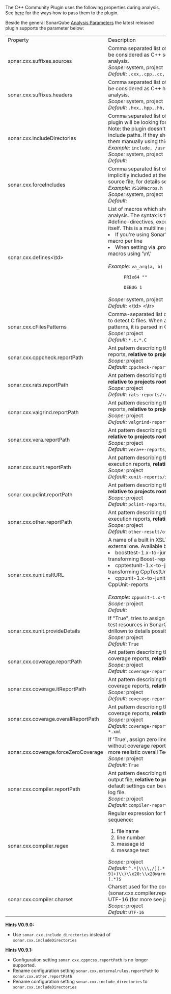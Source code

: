 The C++ Community Plugin uses the following properties during analysis. See [here](
http://docs.codehaus.org/display/SONAR/Analyzing+Source+Code) for the ways how to pass them to the plugin.

Beside the general SonarQube [Analysis Parameters](http://docs.codehaus.org/display/SONAR/Analysis+Parameters) the latest released plugin supports the parameter below:

<table>
<tr>
<td>Property</td>
<td>Description</td>
</tr>

<tr>
<td><smaller>sonar.cxx.suffixes.sources</smaller></td>
<td>Comma separated list of file name extensions to be considered as C++ source files during analysis.
<br>
<i>Scope:</i> system, project
<br>
<i>Default:</i> <code>.cxx,.cpp,.cc,.c</code>
</td>
</tr>

<tr>
<td>sonar.cxx.suffixes.headers</td>
<td>Comma separated list of file name extensions to be considered as C++ header files during analysis.
<br>
<i>Scope:</i> system, project
<br>
<i>Default:</i> <code>.hxx,.hpp,.hh,.h</code>
</td>
</tr>

<tr>
<td>sonar.cxx.includeDirectories</td>
<td>Comma separated list of directories where the plugin will be looking for included files.
<br>
Note: the plugin doesn't know any standard include paths. If they should be used, configure them manually using this property.
<br>
<i>Example:</i> <code>include, /usr/include</code>
<br>
<i>Scope:</i> system, project
<br>
<i>Default:</i>
</td>
</tr>

<tr>
<td>sonar.cxx.forceIncludes</td>
<td> Comma separated list of header files to be implicitly included at the beginning of each source file, for details see [[Force Include]]
<br>
<i>Example:</i> <code>VS10Macros.h</code>
<br>
<i>Scope:</i> system, project
<br>
<i>Default:</i>
</td>
</tr>

<tr>
<td>sonar.cxx.defines<\td>
<td>
List of macros which should be used during analysis. The syntax is the same the body of #define-directives, except the #define keyword itself. This is a multiline property, which means:
<li> If you're using Sonar's Web UI just write a macro per line </li>
<li> When setting via .properties-file seperate macros using '\n\' </li>
<br>
<i>Example:</i>
<code>va_arg(a, b) 0, \n\<br>
      PRIx64 ""       \n\<br>
      DEBUG 1
</code>
<br>
<i>Scope:</i> system, project
<br>
<i>Default:</i>
<\td>
<\tr>

<tr>
<td>sonar.cxx.cFilesPatterns</td>
<td>
Comma-separated list of wildcard patterns used to detect C files. When
a file matches any of the patterns, it is parsed in C-compatibility mode.
<br>
<i>Scope:</i> project
<br>
<i>Default:</i> <code>*.c,*.C</code>
</td>
</tr>

<tr>
<td>sonar.cxx.cppcheck.reportPath</td>
<td>Ant pattern describing the path to Cppcheck reports, <b>relative to projects root</b>.
<br>
<i>Scope:</i> project
<br>
<i>Default:</i> <code>cppcheck-reports/cppcheck-result-*.xml</code>
</td>
</tr>

<tr>
<td>sonar.cxx.rats.reportPath</td>
<td>Ant pattern describing the path to RATS reports, <b>relative to projects root</b>.
<br>
<i>Scope:</i> project
<br>
<i>Default:</i> <code>rats-reports/rats-result-*.xml</code>
</td>
</tr>

<tr>
<td>sonar.cxx.valgrind.reportPath</td>
<td>Ant pattern describing the path to Valgrind reports, <b>relative to projects root</b>.
<br>
<i>Scope:</i> project
<br>
<i>Default:</i> <code>valgrind-reports/valgrind-result-*.xml</code>
</td>
</tr>

<tr>
<td>sonar.cxx.vera.reportPath</td>
<td>Ant pattern describing the path to Vera++ reports, <b>relative to projects root</b>.
<br>
<i>Scope:</i> project
<br>
<i>Default:</i> <code>vera++-reports/vera++-result-*.xml</code>
</td>
</tr>

<tr>
<td>sonar.cxx.xunit.reportPath</td>
<td>Ant pattern describing the path to unit test execution reports, <b>relative to projects root</b>.
<br>
<i>Scope:</i> project
<br>
<i>Default:</i> <code>xunit-reports/xunit-result-*.xml</code>
</td>
</tr>

<tr>
<td>sonar.cxx.pclint.reportPath</td>
<td>Ant pattern describing the path to pc-lint reports, <b>relative to projects root</b>.
<br>
<i>Scope:</i> project
<br>
<i>Default:</i> <code>pclint-reports/pclint-result-*.xml</code>
</td>
</tr>

<tr>
<td>sonar.cxx.other.reportPath</td>
<td>Ant pattern describing the path to unit test execution reports, <b>relative to projects root</b>.
<br>
<i>Scope:</i> project
<br>
<i>Default:</i> <code>other-result/other-result-*.xml</code>
</td>
</tr>

<tr>
<td>sonar.cxx.xunit.xsltURL</td>
<td>A name of a built in XSLT-file or an URL to an external one. Available builtins:
<li>boosttest-1.x-to-junit-1.0.xsl: For transforming Boost-reports</li>
<li>cpptestunit-1.x-to-junit-1.0.xsl: For transforming CppTestUnit-reports</li>
<li>cppunit-1.x-to-junit-1.0.xsl: For transforming CppUnit-reports</li>
<br>
<i>Example</i>: <code>cppunit-1.x-to-junit-1.0.xsl</code>
<br>
<i>Scope:</i> project
<br>
<i>Default:</i>
</td>
</tr>

<tr>
<td>sonar.cxx.xunit.provideDetails</td>
<td>
If "True", tries to assign testcases in reports to test resources in SonarQube,
thus making the drillown to details possible
<br>
<i>Scope:</i> project
<br>
<i>Default:</i> <code>True</code>
</td>
</tr>

<tr>
<td>sonar.cxx.coverage.reportPath</td>
<td>Ant pattern describing the path of unit test coverage reports, <b>relative to projects root</b>.
<br>
<i>Scope:</i> project
<br>
<i>Default:</i> <code>coverage-reports/coverage-*.xml</code>
</td>
</tr>

<tr>
<td>sonar.cxx.coverage.itReportPath</td>
<td>Ant pattern describing the path of integration test coverage reports, <b>relative to projects root</b>.
<br>
<i>Scope:</i> project
<br>
<i>Default:</i> <code>coverage-reports/it-coverage-*.xml</code>
</td>
</tr>

<tr>
<td>sonar.cxx.coverage.overallReportPath</td>
<td>Ant pattern describing the path of overall test coverage reports, <b>relative to projects root</b>.
<br>
<i>Scope:</i> project
<br>
<i>Default:</i> <code>coverage-reports/overall-coverage-*.xml</code>
</td>
</tr>

<tr>
<td>sonar.cxx.coverage.forceZeroCoverage</td>
<td>
If 'True', assign zero line coverage to source files without coverage report(s),
which results in a more realistic overall Technical Debt value.
<br>
<i>Scope:</i> project
<br>
<i>Default:</i> <code>True</code>
</td>
</tr>

<tr>
<td>sonar.cxx.compiler.reportPath</td>
<td>Ant pattern describing the path to compiler output file, <b>relative to projects root</b>.
The current default settings can be used for VC++ compiler log file.
<br>
<i>Scope:</i> project
<br>
<i>Default:</i> <code>compiler-reports/BuildLog.htm</code>
</td>
</tr>

<tr>
<td>sonar.cxx.compiler.regex</td>
<td>
Regular expression for four groups with this sequence:
<ol>
<li>file name</li>
<li>line number</li>
<li>message id</li>
<li>message text</li>
</ol>
<i>Scope:</i> project
<br>
<i>Default:</i> <code>^.*[\\\\,/](.*)\\(([0-9]+)\\)\\x20:\\x20warning\\x20(C\\d\\d\\d\\d):(.*)$</code>
</td>
<tr>

<tr>
<td>sonar.cxx.compiler.charset</td>
<td>
Charset used for the compiler log file (sonar.cxx.compiler.reportPath) e.g. UTF-8, UTF-16 (for more see java.nio.charset.Charset)
<br>
<i>Scope:</i> project
<br>
<i>Default:</i> <code>UTF-16</code>
<br>
</td>
</tr>
</table>

**Hints V0.9.0:**
* Use ```sonar.cxx.include_directories``` instead of ```sonar.cxx.includeDirectories```

**Hints V0.9.1:**
* Configuration setting ```sonar.cxx.cppncss.reportPath``` is no longer supported.
* Rename configuration setting ```sonar.cxx.externalrules.reportPath``` to ```sonar.cxx.other.reportPath```
* Rename configuration setting ```sonar.cxx.include_directories``` to ```sonar.cxx.includeDirectories```
